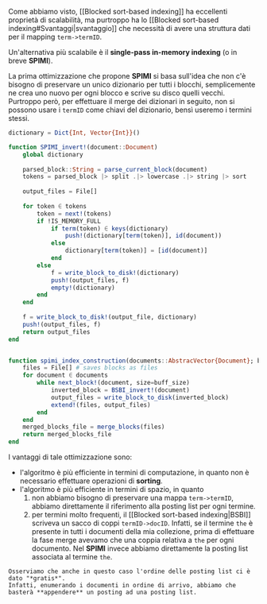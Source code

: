 Come abbiamo visto, [[Blocked sort-based indexing]] ha eccellenti proprietà di scalabilità, ma purtroppo ha lo [[Blocked sort-based indexing#Svantaggi|svantaggio]] che necessità di avere una struttura dati per il mapping `term->termID`.

Un'alternativa più scalabile è il **single-pass in-memory indexing** (o in breve **SPIMI**).

La prima ottimizzazione che propone **SPIMI** si basa sull'idea che non c'è bisogno di preservare un unico dizionario per tutti i blocchi, semplicemente ne crea uno nuovo per ogni blocco e scrive su disco quelli vecchi.
Purtroppo però, per effettuare il merge dei dizionari in seguito, non si possono usare i `termID` come chiavi del dizionario, bensì useremo i termini stessi.

```julia
dictionary = Dict{Int, Vector{Int}}()

function SPIMI_invert!(document::Document)
	global dictionary
	
	parsed_block::String = parse_current_block(document)
	tokens = parsed_block |> split .|> lowercase .|> string |> sort
	
	output_files = File[]
	
	for token ∈ tokens
		token = next!(tokens)
		if !IS_MEMORY_FULL
			if term(token) ∈ keys(dictionary)
				push!(dictionary[term(token)], id(document)) 
			else 
				dictionary[term(token)] = [id(document)]
			end
		else
			f = write_block_to_disk!(dictionary)
			push!(output_files, f)
			empty!(dictionary)
		end
	end
	
	f = write_block_to_disk!(output_file, dictionary)
	push!(output_files, f)
	return output_files
end


function spimi_index_construction(documents::AbstracVector{Document}; buff_size=1024)
	files = File[] # saves blocks as files
	for document ∈ documents
		while next_block!(document, size=buff_size)
			inverted_block = BSBI_invert!(document)
			output_files = write_block_to_disk(inverted_block)
			extend!(files, output_files)
		end
	end
	merged_blocks_file = merge_blocks(files)
	return merged_blocks_file
end
```

I vantaggi di tale ottimizzazione sono:
- l'algoritmo è più efficiente in termini di computazione, in quanto non è necessario effettuare operazioni di **sorting**.
- l'algoritmo è più efficiente in termini di spazio, in quanto
	1. non abbiamo bisogno di preservare una mappa `term->termID`, abbiamo direttamente il riferimento alla posting list per ogni termine.
	2. per termini molto frequenti, il [[Blocked sort-based indexing|BSBI]] scriveva un sacco di coppi `termID->docID`. Infatti, se il termine `the` è presente in tutti i documenti della mia collezione, prima di effettuare la fase merge avevamo che una coppia relativa a `the` per ogni documento. Nel **SPIMI** invece abbiamo direttamente la posting list associata al termine `the`.

```ad-note
Osserviamo che anche in questo caso l'ordine delle posting list ci è dato "*gratis*".
Infatti, enumerando i documenti in ordine di arrivo, abbiamo che basterà **appendere** un posting ad una posting list.
```